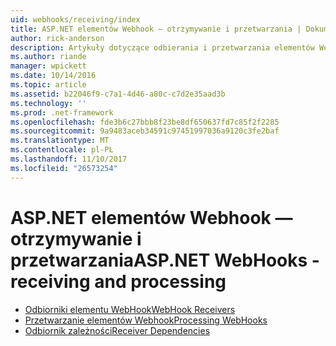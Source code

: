 ```yaml
---
uid: webhooks/receiving/index
title: ASP.NET elementów Webhook — otrzymywanie i przetwarzania | Dokumentacja firmy Microsoft
author: rick-anderson
description: Artykuły dotyczące odbierania i przetwarzania elementów Webhook w programie ASP.NET
ms.author: riande
manager: wpickett
ms.date: 10/14/2016
ms.topic: article
ms.assetid: b22046f9-c7a1-4d46-a80c-c7d2e35aad3b
ms.technology: ''
ms.prod: .net-framework
ms.openlocfilehash: fde3b6c27bbb8f23be8df650637fd7c85f2f2285
ms.sourcegitcommit: 9a9483aceb34591c97451997036a9120c3fe2baf
ms.translationtype: MT
ms.contentlocale: pl-PL
ms.lasthandoff: 11/10/2017
ms.locfileid: "26573254"
---
```

# <a name="aspnet-webhooks---receiving-and-processing"></a><span data-ttu-id="4f2b7-103">ASP.NET elementów Webhook — otrzymywanie i przetwarzania</span><span class="sxs-lookup"><span data-stu-id="4f2b7-103">ASP.NET WebHooks - receiving and processing</span></span>

* [<span data-ttu-id="4f2b7-104">Odbiorniki elementu WebHook</span><span class="sxs-lookup"><span data-stu-id="4f2b7-104">WebHook Receivers</span></span>](receivers.md)
* [<span data-ttu-id="4f2b7-105">Przetwarzanie elementów Webhook</span><span class="sxs-lookup"><span data-stu-id="4f2b7-105">Processing WebHooks</span></span>](handlers.md)
* [<span data-ttu-id="4f2b7-106">Odbiornik zależności</span><span class="sxs-lookup"><span data-stu-id="4f2b7-106">Receiver Dependencies</span></span>](dependencies.md)
